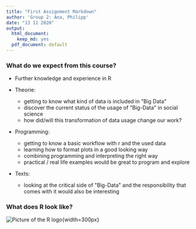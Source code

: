 ```yaml
---
title: "First Assignment Markdown"
author: 'Group 2: Ana, Philipp'
date: "13 11 2020"
output:
  html_document:
    keep_md: yes
  pdf_document: default
---
```


### What do we expect from this course?

* Further knowledge and experience in R 
* Theorie:
  + getting to know what kind of data is included in "Big Data"
  + discover the current status of the usage of "Big-Data" in social science
  + how did/will this transformation of data usage change our work?

* Programming:
  + getting to know a basic workflow with r and the used data
  + learning how to format plots in a good looking way
  + combining programming and interpreting the right way 
  + practical / real life examples would be great to program and explore

* Texts:
  + looking at the critical side of "Big-Data" and the responsibility that comes with it would also be interesting 
  

### What does R look like?
![Picture of the R logo](r_logo.png){width=300px}



